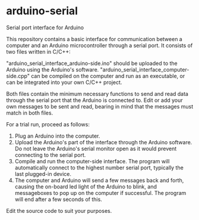 # arduino-serial
Serial port interface for Arduino

This repository contains a basic interface for communication between a computer and an Arduino microcontroller through a serial port. It consists of two files written in C/C++:

"arduino_serial_interface_arduino-side.ino" should be uploaded to the Arduino using the Arduino's software.
"arduino_serial_interface_computer-side.cpp" can be compiled on the computer and run as an executable, or can be integrated into your own C/C++ project.

Both files contain the minimum necessary functions to send and read data through the serial port that the Arduino is connected to. Edit or add your own messages to be sent and read, bearing in mind that the messages must match in both files.

For a trial run, proceed as follows:
1. Plug an Arduino into the computer.
2. Upload the Arduino's part of the interface through the Arduino software.
   Do not leave the Arduino's serial monitor open as it would prevent connecting to the serial port.
3. Compile and run the computer-side interface.
   The program will automatically connect to the highest number serial port, typically the last plugged-in device.
4. The computer and Arduino will send a few messages back and forth, causing the on-board led light of the Arduino to blink, and messageboxes to pop up on the computer if successful. The program will end after a few seconds of this.

Edit the source code to suit your purposes.
